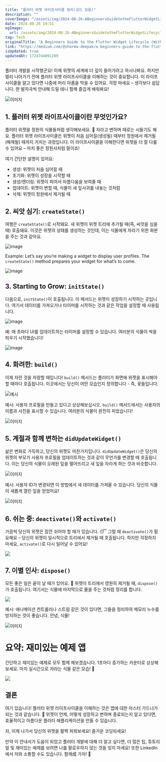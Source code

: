 ```yaml
---
title: "플러터 위젯 라이프사이클 정리(코드 있음)"
description: ""
coverImage: "/assets/img/2024-08-26-ABeginnersGuidetotheFlutterWidgetLifecycleWithFunExamples_0.png"
date: 2024-08-26 19:51
ogImage: 
  url: /assets/img/2024-08-26-ABeginnersGuidetotheFlutterWidgetLifecycleWithFunExamples_0.png
tag: Tech
originalTitle: "A Beginners Guide to the Flutter Widget Lifecycle (With Fun Examples)"
link: "https://medium.com/@sharma-deepak/a-beginners-guide-to-the-flutter-widget-lifecycle-with-fun-examples-abc1938cea85"
isUpdated: true
updatedAt: 1724744091289
---
```



플러터 개발을 시작했군요! 이제 위젯의 세계에 더 깊이 들어가려고 하시나봐요. 하지만 멀리 나아가기 전에 플러터 위젯 라이프사이클을 이해하는 것이 중요합니다. 이 라이프사이클을 알고 있다면 나중에 머리 아픔을 막을 수 있어요. 걱정 마세요 – 생각보다 쉽답니다. 한 발자국씩 안내해 드릴 테니 함께 즐겁게 배워봐요!

![이미지](/assets/img/2024-08-26-ABeginnersGuidetotheFlutterWidgetLifecycleWithFunExamples_0.png)

## 1. 플러터 위젯 라이프사이클이란 무엇인가요?

플러터 위젯을 정원의 식물들처럼 생각해보세요. 🌱 자라고 변하며 때로는 시들기도 해요. 플러터 위젯 라이프사이클은 위젯이 처음 심어질(생성될) 때부터 정원에서 제거될(해제될) 때까지 거치는 과정입니다. 이 라이프사이클을 이해한다면 위젯을 더 잘 다룰 수 있어요 – 마치 좋은 정원사처럼 말이죠!

<div class="content-ad"></div>

여기 간단한 설명이 있어요:

- 생성: 위젯이 처음 심어질 때
- 초기화: 위젯이 성장을 시작할 때
- 생성/렌더링: 위젯이 피어서 아름다움을 보여줄 때
- 업데이트: 위젯이 변할 때, 식물이 새 잎사귀를 내놓는 것처럼
- 삭제: 위젯이 정원에서 제거될 때

## 2. 씨앗 심기: `createState()`

여행은 `createState()`로 시작돼요. 새 위젯이 위젯 트리에 추가될 때(즉, 씨앗을 심을 때) 호출돼요. 이것은 위젯의 상태를 생성하는 것인데, 이는 식물에게 자라기 위한 화분을 주는 것과 같아요.

<div class="content-ad"></div>


![image](/assets/img/2024-08-26-ABeginnersGuidetotheFlutterWidgetLifecycleWithFunExamples_1.png)

Example: Let’s say you’re making a widget to display user profiles. The `createState()` method prepares your widget for what’s to come.

![image](/assets/img/2024-08-26-ABeginnersGuidetotheFlutterWidgetLifecycleWithFunExamples_2.png)

## 3. Starting to Grow: `initState()`


<div class="content-ad"></div>

다음으로, `initState()`이 호출됩니다. 이 메서드는 위젯이 성장하기 시작하는 곳입니다. 여기서 데이터를 가져오거나 타이머를 시작하는 것과 같은 작업을 설정할 때 사용됩니다.

![image](/assets/img/2024-08-26-ABeginnersGuidetotheFlutterWidgetLifecycleWithFunExamples_3.png)

예: 매 초마다 UI를 업데이트하는 타이머를 설정할 수 있습니다. 여러분의 식물이 싹을 틔우기 시작했습니다!

![image](/assets/img/2024-08-26-ABeginnersGuidetotheFlutterWidgetLifecycleWithFunExamples_4.png)

<div class="content-ad"></div>

## 4. 화려한: `build()`

이제 자란 것을 자랑할 때입니다! `build()` 메서드는 플러터가 화면에 위젯을 표시해야 할 때마다 호출됩니다. 이곳에서는 당신이 어떤 모습인지 정의합니다 - 즉, 꽃들입니다.

![예시](/assets/img/2024-08-26-ABeginnersGuidetotheFlutterWidgetLifecycleWithFunExamples_5.png)

예시: 사용자 프로필을 만들고 있다고 상상해보십시오. `build()` 메서드에서는 사용자의 이름과 사진을 표시할 수 있습니다. 여러분의 식물이 완전히 피었습니다!

<div class="content-ad"></div>

![이미지](/assets/img/2024-08-26-ABeginnersGuidetotheFlutterWidgetLifecycleWithFunExamples_6.png)

## 5. 계절과 함께 변하는 `didUpdateWidget()`

삶은 변화로 가득하고, 당신의 위젯도 마찬가지입니다. `didUpdateWidget()`은 당신의 위젯의 부모가 사용자 프로필을 업데이트하는 것과 같이 무언가를 변경할 때 호출됩니다. 이는 당신의 식물이 오래된 잎을 떨어뜨리고 새 잎을 자라게 하는 것과 비슷합니다.

![이미지](/assets/img/2024-08-26-ABeginnersGuidetotheFlutterWidgetLifecycleWithFunExamples_7.png)

<div class="content-ad"></div>

예시: 사용자 ID가 변경되면 이 방법에서 새 데이터를 가져올 수 있습니다. 당신의 식물이 새롭게 열린 잎을 얻었어요!

![이미지](/assets/img/2024-08-26-ABeginnersGuidetotheFlutterWidgetLifecycleWithFunExamples_8.png)

## 6. 쉬는 중: `deactivate()`와 `activate()`

가끔씩 당신의 위젯은 잠깐 쉬어야 할 때가 있습니다. 😴 그럴 때 `deactivate()`가 필요해요 – 당신의 위젯이 일시적으로 트리에서 제거될 때 호출됩니다. 하지만 걱정하지 마세요, `activate()`로 다시 일어날 수 있어요!

<div class="content-ad"></div>

<img src="/assets/img/2024-08-26-ABeginnersGuidetotheFlutterWidgetLifecycleWithFunExamples_9.png" />

## 7. 이별 인사: `dispose()`

모든 좋은 일은 끝이 날 때가 있어요. 🌻 위젯이 트리에서 영원히 제거될 때, `dispose()`가 호출됩니다. 여기서는 식물에 마지막으로 물을 주는 것처럼 정리를 합니다.

<img src="/assets/img/2024-08-26-ABeginnersGuidetotheFlutterWidgetLifecycleWithFunExamples_10.png" />

<div class="content-ad"></div>

예시: 애니메이션 컨트롤러나 스트림 같은 것이 있다면, 그들을 정리하여 메모리 누수를 방지하는 것이 좋습니다. 안녕, 식물!

![이미지](/assets/img/2024-08-26-ABeginnersGuidetotheFlutterWidgetLifecycleWithFunExamples_11.png)

# 요약: 재미있는 예제 앱

간단하고 재미있는 예제로 모두 함께 해보겠습니다. 1초마다 증가하는 카운터로 상상해보세요. 마치 실시간으로 자라는 식물 같은 모습! 🌱

<div class="content-ad"></div>

<img src="/assets/img/2024-08-26-ABeginnersGuidetotheFlutterWidgetLifecycleWithFunExamples_12.png" />

## 결론

여기 있습니다! 플러터 위젯 라이프사이클을 이해하는 것은 앱에 대한 마스터 가드너가 되는 것과 같습니다. 🌷 위젯이 언제, 어떻게 성장하고 변하며 종료되는지 알고 있다면, 효율적이고 아름다운 플러터 애플리케이션을 만들 수 있습니다.

자, 이제 나가서 당신의 위젯을 활짝 피워보세요! 즐거운 코딩되세요!

<div class="content-ad"></div>

만약 이 안내서가 도움이 되었고 플러터 개발에 대해 더 알고 싶다면, 더 많은 팁, 튜토리얼 및 재미있는 예제를 보려면 나를 팔로우하지 않는 것을 잊지 마세요! 또한 LinkedIn에서 저와 소통할 수도 있습니다. 함께成 가자! 🌱